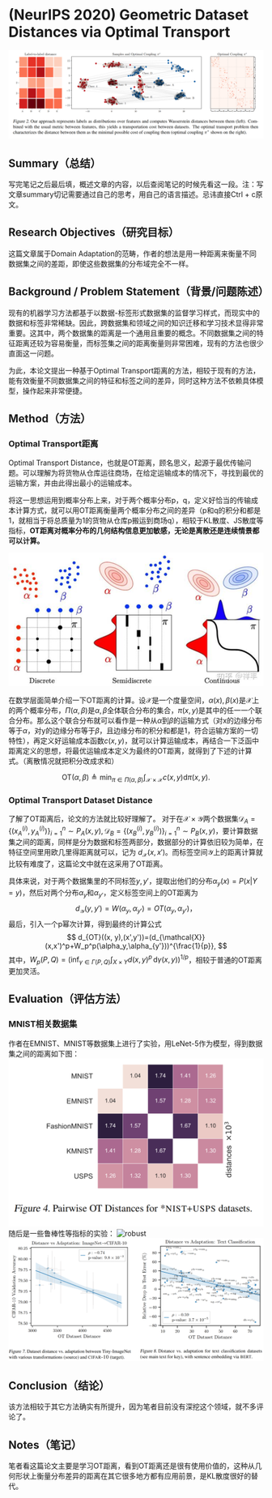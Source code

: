 # (NeurIPS 2020) Geometric Dataset Distances via Optimal Transport
![结构图](images/2025-07-15-Geometric%20Dataset%20Distances%20via%20Optimal%20Transport/structure.png)
## Summary（总结）
写完笔记之后最后填，概述文章的内容，以后查阅笔记的时候先看这一段。注：写文章summary切记需要通过自己的思考，用自己的语言描述。忌讳直接Ctrl + c原文。

## Research Objectives（研究目标）
这篇文章属于Domain Adaptation的范畴，作者的想法是用一种距离来衡量不同数据集之间的差距，即使这些数据集的分布域完全不一样。
## Background / Problem Statement（背景/问题陈述）
现有的机器学习方法都基于以数据-标签形式数据集的监督学习样式，而现实中的数据和标签非常稀缺。因此，跨数据集和领域之间的知识迁移和学习技术显得非常重要。这其中，两个数据集的距离是一个通用且重要的概念。不同数据集之间的特征距离还较为容易衡量，而标签集之间的距离衡量则非常困难，现有的方法也很少直面这一问题。

为此，本论文提出一种基于Optimal Transport距离的方法，相较于现有的方法，能有效衡量不同数据集之间的特征和标签之间的差异，同时这种方法不依赖具体模型，操作起来非常便捷。

## Method（方法）
### Optimal Transport距离
Optimal Transport Distance，也就是OT距离，顾名思义，起源于最优传输问题。可以理解为将货物从仓库运往商场，在给定运输成本的情况下，寻找到最优的运输方案，并由此得出最小的运输成本。


将这一思想运用到概率分布上来，对于两个概率分布p，q，定义好恰当的传输成本计算方式，就可以用OT距离衡量两个概率分布之间的差异（p和q的积分和都是1，就相当于将总质量为1的货物从仓库p搬运到商场q），相较于KL散度、JS散度等指标，**OT距离对概率分布的几何结构信息更加敏感，无论是离散还是连续情景都可以计算。**

![ot](images/2025-07-15-Geometric%20Dataset%20Distances%20via%20Optimal%20Transport/ot2.png)

在数学层面简单介绍一下OT距离的计算。设$\mathcal{X}$是一个度量空间，$\alpha(x), \beta(x)$是$\mathcal{X}$上的两个概率分布，$\Pi({\alpha, \beta})$是$\alpha, \beta$全体联合分布的集合，$\pi(x, y)$是其中的任一一个联合分布。那么这个联合分布就可以看作是一种从$\alpha$到$\beta$的运输方式（对x的边缘分布等于$\alpha$，对y的边缘分布等于$\beta$，且边缘分布的积分和都是1，符合运输方案的一切特性），再定义好运输成本函数$c(x, y)$，就可以计算运输成本，再结合一下泛函中距离定义的思想，将最优运输成本定义为最终的OT距离，就得到了下述的计算式。（离散情况就把积分改成求和）

$$
\mathrm{OT}(\alpha,\beta)\triangleq\min_{\pi\in\Pi(\alpha,\beta)}\int_{\mathcal{X}\times\mathcal{X}}c(x,y)\mathrm{d}\pi(x,y).
$$

### Optimal Transport Dataset Distance
了解了OT距离后，论文的方法就比较好理解了。
对于在$\mathcal{X}\times\mathcal{Y}$两个数据集$\mathcal{D}_A=\{(x_A^{(i)},y_A^{(i)})\}_{i=1}^n\sim P_A(x,y), \mathcal{D}_B=\{(x_B^{(i)},y_B^{(i)})\}_{i=1}^n\sim P_B(x,y)$，要计算数据集之间的距离，同样是分为数据和标签两部分，数据部分的计算依旧较为简单，在特征空间里用欧几里得距离就可以，记为
$d_{\mathcal{X}}(x,x')$。而标签空间$\mathcal{Y}$上的距离计算就比较有难度了，这篇论文中就在这采用了OT距离。

具体来说，对于两个数据集里的不同标签$y, y'$，提取出他们的分布$\alpha_y(x)=P(x|Y=y)$，然后对两个分布$\alpha_y$和$\alpha_{y'}$，定义标签空间上的OT距离为
$$
d_{\mathcal{Y}}(y, y') = W(\alpha_y,\alpha_{y'})=OT(\alpha_y,\alpha_{y'})，
$$
最后，引入一个p幂次计算，得到最终的计算公式
$$
d_{OT}((x, y),(x',y'))=(d_{\mathcal{X}}(x,x')^p+W_p^p(\alpha_y,\alpha_{y'}))^{\frac{1}{p}},
$$
其中，$W_p(P, Q) = \left( \inf_{\gamma \in \Gamma(P, Q)} \int_{X \times Y} d(x, y)^p \, \mathrm{d}\gamma(x, y) \right)^{1/p}$，相较于普通的OT距离更加灵活。
## Evaluation（评估方法）
### MNIST相关数据集
作者在EMNIST、MNIST等数据集上进行了实验，用LeNet-5作为模型，得到数据集之间的距离如下图：
![mnist](images/2025-07-15-Geometric%20Dataset%20Distances%20via%20Optimal%20Transport/mnist.png)
随后是一些鲁棒性等指标的实验：
![robust](futuristic-seek-v0.github.io/_posts/images/2025-07-15-Geometric%20Dataset%20Distances%20via%20Optimal%20Transport/mnist-robust.png)
![robust](images/2025-07-15-Geometric%20Dataset%20Distances%20via%20Optimal%20Transport/robust2.png)
## Conclusion（结论）
该方法相较于其它方法确实有所提升，因为笔者目前没有深挖这个领域，就不多评论了。

## Notes（笔记）
笔者看这篇论文主要是学习OT距离，看到OT距离还是很有使用价值的，这种从几何形状上衡量分布差异的距离在其它很多地方都有应用前景，是KL散度很好的替代。
<!-- ## References(optional) 
列出相关性高的文献，以便之后可以继续track下去。 -->

